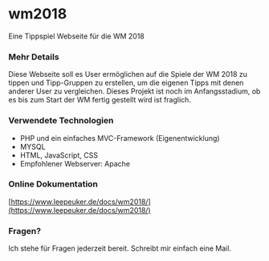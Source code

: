 # wm2018

Eine Tippspiel Webseite für die WM 2018

### Mehr Details

Diese Webseite soll es User ermöglichen auf die Spiele der WM 2018 zu tippen und Tipp-Gruppen zu erstellen, um die eigenen Tipps mit denen anderer User zu vergleichen.
Dieses Projekt ist noch im Anfangsstadium, ob es bis zum Start der WM fertig gestellt wird ist fraglich.

### Verwendete Technologien

* PHP und ein einfaches MVC-Framework (Eigenentwicklung)
* MYSQL
* HTML, JavaScript, CSS
* Empfohlener Webserver: Apache

### Online Dokumentation

[https://www.leepeuker.de/docs/wm2018/](https://www.leepeuker.de/docs/wm2018/)

### Fragen?

Ich stehe für Fragen jederzeit bereit. Schreibt mir einfach eine Mail. 